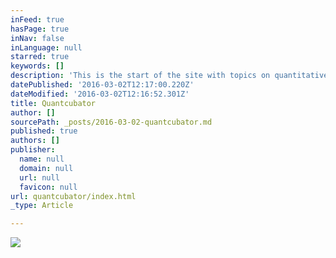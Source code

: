 ```yaml
---
inFeed: true
hasPage: true
inNav: false
inLanguage: null
starred: true
keywords: []
description: 'This is the start of the site with topics on quantitative analysis, physics, maybe even  bicycles, surfing and gardening. '
datePublished: '2016-03-02T12:17:00.220Z'
dateModified: '2016-03-02T12:16:52.301Z'
title: Quantcubator
author: []
sourcePath: _posts/2016-03-02-quantcubator.md
published: true
authors: []
publisher:
  name: null
  domain: null
  url: null
  favicon: null
url: quantcubator/index.html
_type: Article

---
```

![](https://the-grid-user-content.s3-us-west-2.amazonaws.com/3ab05ae2-0309-437b-9651-2fad88fcfdfd.jpg)